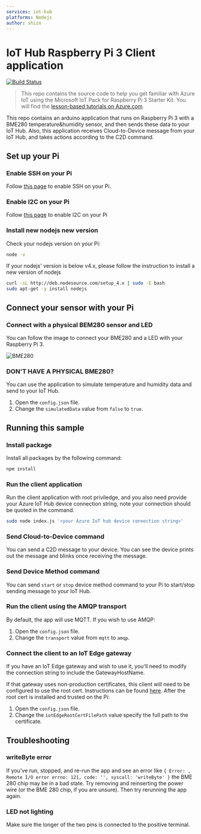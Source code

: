 ```yaml
---
services: iot-hub
platforms: Nodejs
author: shizn
---
```


# IoT Hub Raspberry Pi 3 Client application

[![Build Status](https://travis-ci.com/Azure-Samples/iot-hub-node-raspberrypi-client-app.svg?token=5ZpmkzKtuWLEXMPjmJ6P&branch=master)](https://travis-ci.com/Azure-Samples/iot-hub-node-raspberrypi-client-app)

> This repo contains the source code to help you get familiar with Azure IoT using the Microsoft IoT Pack for Raspberry Pi 3 Starter Kit. You will find the [lesson-based tutorials on Azure.com](https://docs.microsoft.com/en-us/azure/iot-hub/iot-hub-raspberry-pi-kit-node-get-started).

This repo contains an arduino application that runs on Raspberry Pi 3 with a BME280 temperature&humidity sensor, and then sends these data to your IoT Hub. Also, this application receives Cloud-to-Device message from your IoT Hub, and takes actions according to the C2D command.

## Set up your Pi

### Enable SSH on your Pi

Follow [this page](https://www.raspberrypi.org/documentation/remote-access/ssh/) to enable SSH on your Pi.

### Enable I2C on your Pi

Follow [this page](https://learn.adafruit.com/adafruits-raspberry-pi-lesson-4-gpio-setup/configuring-i2c#installing-kernel-support-manually) to enable I2C on your Pi

### Install new nodejs new version

Check your nodejs version on your Pi:

```bash
node -v
```

If your nodejs' version is below v4.x, please follow the instruction to install a new version of nodejs

```bash
curl -sL http://deb.nodesource.com/setup_4.x | sudo -E bash
sudo apt-get -y install nodejs
```

## Connect your sensor with your Pi

### Connect with a physical BEM280 sensor and LED

You can follow the image to connect your BME280 and a LED with your Raspberry Pi 3.

![BME280](https://docs.microsoft.com/en-us/azure/iot-hub/media/iot-hub-raspberry-pi-kit-node-get-started/3_raspberry-pi-sensor-connection.png)

### DON'T HAVE A PHYSICAL BME280?

You can use the application to simulate temperature and humidity data and send to your IoT Hub.

1. Open the `config.json` file.
1. Change the `simulatedData` value from `false` to `true`.

## Running this sample

### Install package

Install all packages by the following command:

```bash
npm install
```

### Run the client application

Run the client application with root priviledge, and you also need provide your Azure IoT Hub device connection string, note your connection should be quoted in the command.

```bash
sudo node index.js '<your Azure IoT hub device connection string>'
```

### Send Cloud-to-Device command

You can send a C2D message to your device. You can see the device prints out the message and blinks once receiving the message.

### Send Device Method command

You can send `start` or `stop` device method command to your Pi to start/stop sending message to your IoT Hub.

### Run the client using the AMQP transport

By default, the app will use MQTT. If you wish to use AMQP:

1. Open the `config.json` file.
1. Change the `transport` value from `mqtt` to `amqp`.

### Connect the client to an IoT Edge gateway

If you have an IoT Edge gateway and wish to use it, you'll need to modify the connection string to include the GatewayHostName.

If that gateway uses non-production certificates, this client will need to be configured to use the root cert. Instructions can be found [here](https://docs.microsoft.com/en-us/azure/iot-edge/how-to-create-transparent-gateway). After the root cert is installed and trusted on the Pi:

1. Open the `config.json` file.
1. Change the `iotEdgeRootCertFilePath` value specify the full path to the certificate.

## Troubleshooting

### writeByte error

If you've run, stopped, and re-run the app and see an error like `{ Error: , Remote I/O error errno: 121, code: '', syscall: 'writeByte' }` the BME 280 chip may be in a bad state. Try removing and reinserting the power wire (or the BME 280 chip, if you are unsure). Then try rerunning the app again.

### LED not lighting

Make sure the longer of the two pins is connected to the positive terminal.